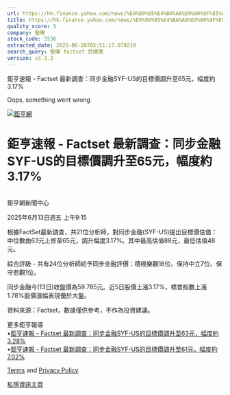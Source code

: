 ```yaml
---
url: https://hk.finance.yahoo.com/news/%E9%89%85%E4%BA%A8%E9%80%9F%E5%A0%B1-factset-%E6%9C%80%E6%96%B0%E8%AA%BF%E6%9F%A5-%E5%90%8C%E6%AD%A5%E9%87%91%E8%9E%8Dsyf-us%E7%9A%84%E7%9B%AE%E6%A8%99%E5%83%B9%E8%AA%BF%E5%8D%87%E8%87%B365%E5%85%83-141522639.html
title: https://hk.finance.yahoo.com/news/%E9%89%85%E4%BA%A8%E9%80%9F%E5%A0%B1-factset-%E6%9C%80%E6%96%B0%E8
quality_score: 5
company: 聖暉
stock_code: 5536
extracted_date: 2025-06-26T05:51:17.079219
search_query: 聖暉 factset 目標價
version: v3.3.3
---
```


鉅亨速報 - Factset 最新調查：同步金融SYF-US的目標價調升至65元，幅度約3.17% 


Oops, something went wrong

 

[![鉅亨網](https://s.yimg.com/ny/api/res/1.2/UM5hrThmhlnSiBO4o4qlLg--/YXBwaWQ9aGlnaGxhbmRlcjt3PTE0NjtoPTQ4O2NmPXdlYnA-/https://s.yimg.com/os/creatr-uploaded-images/2020-01/147c7630-36ab-11ea-ae7c-5ee7a0016555)](http://www.cnyes.com/ "鉅亨網")

# 鉅亨速報 - Factset 最新調查：同步金融SYF-US的目標價調升至65元，幅度約3.17%

![](data:image/gif;base64,R0lGODlhAQABAIAAAAAAAP///ywAAAAAAQABAAACAUwAOw==)

鉅亨網新聞中心

2025年6月13日週五 上午9:15

根據FactSet最新調查，共21位分析師，對同步金融(SYF-US)提出目標價估值：中位數由63元上修至65元，調升幅度3.17%。其中最高估值88元，最低估值48元。

綜合評級 - 共有24位分析師給予同步金融評價：積極樂觀16位、保持中立7位、保守悲觀1位。

同步金融今(13日)收盤價為59.785元。近5日股價上漲3.17%，標普指數上漲1.78%股價漲幅表現優於大盤。

資料來源：Factset，數據僅供參考，不作為投資建議。

更多鉅亨報導  
•[鉅亨速報 - Factset 最新調查：同步金融SYF-US的目標價調升至63元，幅度約3.28%](https://news.cnyes.com/news/id/5992252?utm_source=yahoo&utm_medium=RSS&utm_campaign=relate)  
•[鉅亨速報 - Factset 最新調查：同步金融SYF-US的目標價調升至61元，幅度約7.02%](https://news.cnyes.com/news/id/5953454?utm_source=yahoo&utm_medium=RSS&utm_campaign=relate)

[Terms](https://guce.yahoo.com/terms?locale=zh-Hant-HK)  and [Privacy Policy](https://guce.yahoo.com/privacy-policy?locale=zh-Hant-HK)

[私隱資訊主頁](https://guce.yahoo.com/privacy-dashboard?locale=zh-Hant-HK)